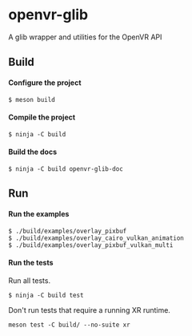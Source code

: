 # openvr-glib

A glib wrapper and utilities for the OpenVR API

## Build

#### Configure the project
```
$ meson build
```

#### Compile the project
```
$ ninja -C build
```

#### Build the docs
```
$ ninja -C build openvr-glib-doc
```

## Run

#### Run the examples
```
$ ./build/examples/overlay_pixbuf
$ ./build/examples/overlay_cairo_vulkan_animation
$ ./build/examples/overlay_pixbuf_vulkan_multi
```

#### Run the tests
Run all tests.
```
$ ninja -C build test
```

Don't run tests that require a running XR runtime.
```
meson test -C build/ --no-suite xr
```
